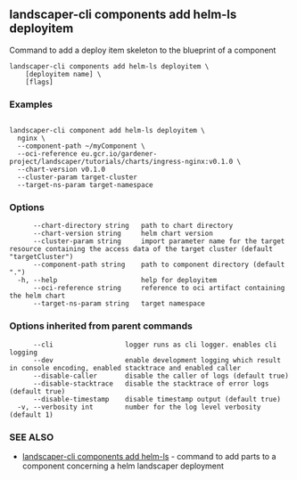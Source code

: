 ## landscaper-cli components add helm-ls deployitem


Command to add a deploy item skeleton to the blueprint of a component

```
landscaper-cli components add helm-ls deployitem \
    [deployitem name] \
    [flags]
```

### Examples

```

landscaper-cli component add helm-ls deployitem \
  nginx \
  --component-path ~/myComponent \
  --oci-reference eu.gcr.io/gardener-project/landscaper/tutorials/charts/ingress-nginx:v0.1.0 \
  --chart-version v0.1.0
  --cluster-param target-cluster
  --target-ns-param target-namespace

```

### Options

```
      --chart-directory string   path to chart directory
      --chart-version string     helm chart version
      --cluster-param string     import parameter name for the target resource containing the access data of the target cluster (default "targetCluster")
      --component-path string    path to component directory (default ".")
  -h, --help                     help for deployitem
      --oci-reference string     reference to oci artifact containing the helm chart
      --target-ns-param string   target namespace
```

### Options inherited from parent commands

```
      --cli                  logger runs as cli logger. enables cli logging
      --dev                  enable development logging which result in console encoding, enabled stacktrace and enabled caller
      --disable-caller       disable the caller of logs (default true)
      --disable-stacktrace   disable the stacktrace of error logs (default true)
      --disable-timestamp    disable timestamp output (default true)
  -v, --verbosity int        number for the log level verbosity (default 1)
```

### SEE ALSO

* [landscaper-cli components add helm-ls](landscaper-cli_components_add_helm-ls.md)	 - command to add parts to a component concerning a helm landscaper deployment

